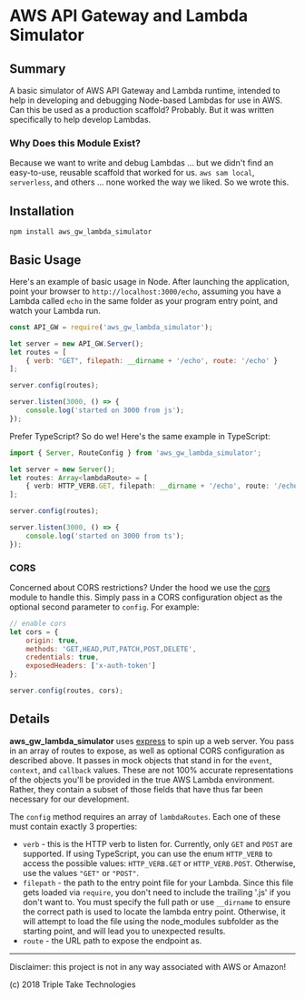 # AWS API Gateway and Lambda Simulator

## Summary
A basic simulator of AWS API Gateway and Lambda runtime, intended to help in developing and debugging Node-based Lambdas for use in AWS.  Can this be used as a production scaffold?  Probably.  But it was written specifically to help develop Lambdas.

### Why Does this Module Exist?
Because we want to write and debug Lambdas ... but we didn't find an easy-to-use, reusable scaffold that worked for us.  `aws sam local`, `serverless`, and others ... none worked the way we liked.  So we wrote this.

## Installation
```
npm install aws_gw_lambda_simulator
```

## Basic Usage
Here's an example of basic usage in Node.  After launching the application, point your browser to `http://localhost:3000/echo`, assuming you have a Lambda called `echo` in the same folder as your program entry point, and watch your Lambda run.
```js
const API_GW = require('aws_gw_lambda_simulator');

let server = new API_GW.Server();
let routes = [
    { verb: "GET", filepath: __dirname + '/echo', route: '/echo' }
];

server.config(routes);

server.listen(3000, () => {
    console.log('started on 3000 from js');
});
```

Prefer TypeScript?  So do we!  Here's the same example in TypeScript:
```ts
import { Server, RouteConfig } from 'aws_gw_lambda_simulator';

let server = new Server();
let routes: Array<lambdaRoute> = [
    { verb: HTTP_VERB.GET, filepath: __dirname + '/echo', route: '/echo' }
];

server.config(routes);

server.listen(3000, () => {
    console.log('started on 3000 from ts');
});
```

### CORS
Concerned about CORS restrictions?  Under the hood we use the [cors](https://www.npmjs.com/package/cors) module to handle this.  Simply pass in a CORS configuration object as the optional second parameter to `config`.  For example:
```js
// enable cors
let cors = {
    origin: true,
    methods: 'GET,HEAD,PUT,PATCH,POST,DELETE',
    credentials: true,
    exposedHeaders: ['x-auth-token']
};

server.config(routes, cors);
```

## Details
**aws_gw_lambda_simulator** uses [express](https://www.npmjs.com/package/express) to spin up a web server.  You pass in an array of routes to expose, as well as optional CORS configuration as described above.  It passes in mock objects that stand in for the `event`, `context`, and `callback` values.  These are not 100% accurate representations of the objects you'll be provided in the true AWS Lambda environment.  Rather, they contain a subset of those fields that have thus far been necessary for our development.

The `config` method requires an array of `lambdaRoutes`.  Each one of these must contain exactly 3 properties:

* `verb` - this is the HTTP verb to listen for.  Currently, only `GET` and `POST` are supported.  If using TypeScript, you can use the enum `HTTP_VERB` to access the possible values:  `HTTP_VERB.GET` or `HTTP_VERB.POST`.  Otherwise, use the values `"GET"` or `"POST"`.
* `filepath` - the path to the entry point file for your Lambda.  Since this file gets loaded via `require`, you don't need to include the trailing '.js' if you don't want to.  You must specify the full path or use `__dirname` to ensure the correct path is used to locate the lambda entry point.  Otherwise, it will attempt to load the file using the node_modules subfolder as the starting point, and will lead you to unexpected results.
* `route` - the URL path to expose the endpoint as.
___
Disclaimer:  this project is not in any way associated with AWS or Amazon!

(c) 2018 Triple Take Technologies